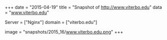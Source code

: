 
+++
date = "2015-04-19"
title = "Snapshot of http://www.viterbo.edu"
data = "www.viterbo.edu"

Server = ["Nginx"]
domain = ["viterbo.edu"]

  image = "snapshots/2015_16/www.viterbo.edu.png"
+++
#
